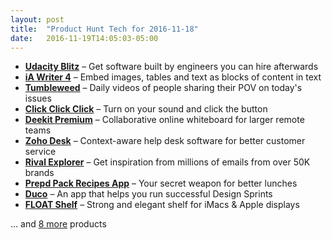```yaml
---
layout: post
title:  "Product Hunt Tech for 2016-11-18"
date:   2016-11-19T14:05:03-05:00
---
```


* **[Udacity Blitz](https://www.producthunt.com/posts/udacity-blitz?utm_campaign=producthunt-api&utm_medium=api&utm_source=Application%3A+Daily+Digest+RSS+%28ID%3A+3202%29)** – Get software built by engineers you can hire afterwards
* **[iA Writer 4](https://www.producthunt.com/posts/ia-writer-4?utm_campaign=producthunt-api&utm_medium=api&utm_source=Application%3A+Daily+Digest+RSS+%28ID%3A+3202%29)** – Embed images, tables and text as blocks of content in text
* **[Tumbleweed](https://www.producthunt.com/posts/tumbleweed-2?utm_campaign=producthunt-api&utm_medium=api&utm_source=Application%3A+Daily+Digest+RSS+%28ID%3A+3202%29)** – Daily videos of people sharing their POV on today's issues
* **[Click Click Click](https://www.producthunt.com/posts/click-click-click?utm_campaign=producthunt-api&utm_medium=api&utm_source=Application%3A+Daily+Digest+RSS+%28ID%3A+3202%29)** – Turn on your sound and click the button
* **[Deekit Premium](https://www.producthunt.com/posts/deekit-premium?utm_campaign=producthunt-api&utm_medium=api&utm_source=Application%3A+Daily+Digest+RSS+%28ID%3A+3202%29)** – Collaborative online whiteboard for larger remote teams
* **[Zoho Desk](https://www.producthunt.com/posts/zoho-desk?utm_campaign=producthunt-api&utm_medium=api&utm_source=Application%3A+Daily+Digest+RSS+%28ID%3A+3202%29)** – Context-aware help desk software for better customer service
* **[Rival Explorer](https://www.producthunt.com/posts/rival-explorer?utm_campaign=producthunt-api&utm_medium=api&utm_source=Application%3A+Daily+Digest+RSS+%28ID%3A+3202%29)** – Get inspiration from millions of emails from over 50K brands
* **[Prepd Pack Recipes App](https://www.producthunt.com/posts/prepd-pack-recipes-app?utm_campaign=producthunt-api&utm_medium=api&utm_source=Application%3A+Daily+Digest+RSS+%28ID%3A+3202%29)** – Your secret weapon for better lunches
* **[Duco](https://www.producthunt.com/posts/duco?utm_campaign=producthunt-api&utm_medium=api&utm_source=Application%3A+Daily+Digest+RSS+%28ID%3A+3202%29)** – An app that helps you run successful Design Sprints
* **[FLOAT Shelf](https://www.producthunt.com/posts/float-shelf?utm_campaign=producthunt-api&utm_medium=api&utm_source=Application%3A+Daily+Digest+RSS+%28ID%3A+3202%29)** – Strong and elegant shelf for iMacs & Apple displays

… and [8 more](https://www.producthunt.com/tech) products